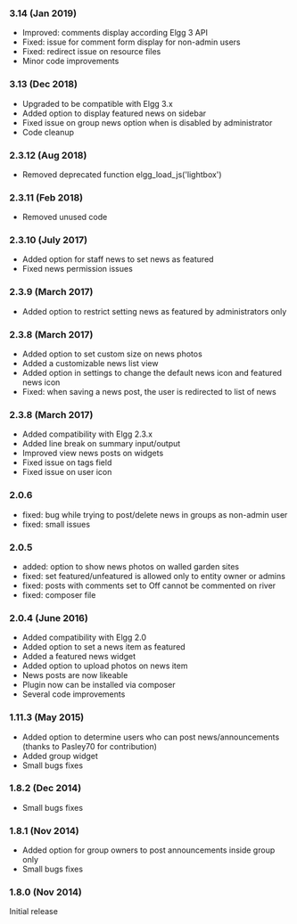 ### 3.14 (Jan 2019)
- Improved: comments display according Elgg 3 API
- Fixed: issue for comment form display for non-admin users
- Fixed: redirect issue on resource files
- Minor code improvements

### 3.13 (Dec 2018)
- Upgraded to be compatible with Elgg 3.x
- Added option to display featured news on sidebar
- Fixed issue on group news option when is disabled by administrator
- Code cleanup 

### 2.3.12	(Aug 2018)
- Removed deprecated function elgg_load_js('lightbox')

### 2.3.11 (Feb 2018)
- Removed unused code

### 2.3.10 (July 2017)
- Added option for staff news to set news as featured
- Fixed news permission issues

### 2.3.9 (March 2017)
- Added option to restrict setting news as featured by administrators only

### 2.3.8 (March 2017)
- Added option to set custom size on news photos
- Added a customizable news list view
- Added option in settings to change the default news icon and featured news icon
- Fixed: when saving a news post, the user is redirected to list of news

### 2.3.8 (March 2017)
- Added compatibility with Elgg 2.3.x
- Added line break on summary input/output 
- Improved view news posts on widgets
- Fixed issue on tags field
- Fixed issue on user icon

### 2.0.6 
- fixed: bug while trying to post/delete news in groups as non-admin user
- fixed: small issues

### 2.0.5
- added: option to show news photos on walled garden sites
- fixed: set featured/unfeatured is allowed only to entity owner or admins
- fixed: posts with comments set to Off cannot be commented on river
- fixed: composer file

### 2.0.4 (June 2016)
- Added compatibility with Elgg 2.0
- Added option to set a news item as featured
- Added a featured news widget 
- Added option to upload photos on news item
- News posts are now likeable 
- Plugin now can be installed via composer
- Several code improvements

### 1.11.3 (May 2015)
- Added option to determine users who can post news/announcements (thanks to Pasley70 for contribution)
- Added group widget
- Small bugs fixes

### 1.8.2 (Dec 2014)
- Small bugs fixes

### 1.8.1 (Nov 2014)
- Added option for group owners to post announcements inside group only
- Small bugs fixes

### 1.8.0 (Nov 2014)
Initial release 






